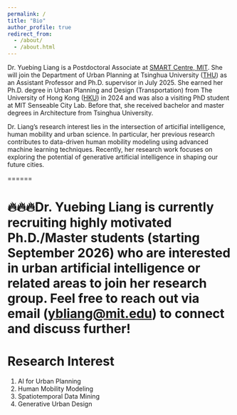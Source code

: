 ```yaml
---
permalink: /
title: "Bio"
author_profile: true
redirect_from: 
  - /about/
  - /about.html
---
```


Dr. Yuebing Liang is a Postdoctoral Associate at [SMART Centre, MIT](https://m3s.mit.edu/our-team/yuebing-liang). She will join the Department of Urban Planning at Tsinghua University ([THU](https://www.arch.tsinghua.edu.cn/column/Departments)) as an Assistant Professor and Ph.D. supervisor in July 2025. She earned her Ph.D. degree in Urban Planning and Design (Transportation) from The University of Hong Kong ([HKU](https://www.arch.hku.hk/departments-and-divisions/department-of-urban-planning-and-design/)) in 2024 and was also a visiting PhD student at MIT Senseable City Lab. Before that, she received bachelor and master degrees in Architecture from Tsinghua University. 

Dr. Liang’s research interest lies in the intersection of articifial intelligence, human mobility and urban science. In particular, her previous research contributes to data-driven human mobility modeling using advanced machine learning techniques. Recently, her research work focuses on exploring the potential of generative artificial intelligence in shaping our future cities. 

======

🔥🔥🔥**Dr. Yuebing Liang is currently recruiting highly motivated Ph.D./Master students (starting September 2026) who are interested in urban artificial intelligence or related areas to join her research group. Feel free to reach out via email (ybliang@mit.edu) to connect and discuss further!**  
======


Research Interest
======
1. AI for Urban Planning
1. Human Mobility Modeling
1. Spatiotemporal Data Mining
1. Generative Urban Design
